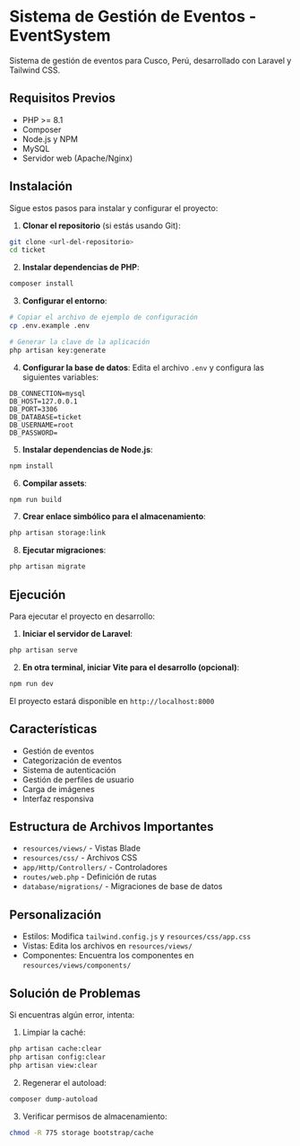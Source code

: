 # Sistema de Gestión de Eventos - EventSystem

Sistema de gestión de eventos para Cusco, Perú, desarrollado con Laravel y Tailwind CSS.

## Requisitos Previos

- PHP >= 8.1
- Composer
- Node.js y NPM
- MySQL
- Servidor web (Apache/Nginx)

## Instalación

Sigue estos pasos para instalar y configurar el proyecto:

1. **Clonar el repositorio** (si estás usando Git):
```bash
git clone <url-del-repositorio>
cd ticket
```

2. **Instalar dependencias de PHP**:
```bash
composer install
```

3. **Configurar el entorno**:
```bash
# Copiar el archivo de ejemplo de configuración
cp .env.example .env

# Generar la clave de la aplicación
php artisan key:generate
```

4. **Configurar la base de datos**:
Edita el archivo `.env` y configura las siguientes variables:
```
DB_CONNECTION=mysql
DB_HOST=127.0.0.1
DB_PORT=3306
DB_DATABASE=ticket
DB_USERNAME=root
DB_PASSWORD=
```

5. **Instalar dependencias de Node.js**:
```bash
npm install
```

6. **Compilar assets**:
```bash
npm run build
```

7. **Crear enlace simbólico para el almacenamiento**:
```bash
php artisan storage:link
```

8. **Ejecutar migraciones**:
```bash
php artisan migrate
```

## Ejecución

Para ejecutar el proyecto en desarrollo:

1. **Iniciar el servidor de Laravel**:
```bash
php artisan serve
```

2. **En otra terminal, iniciar Vite para el desarrollo (opcional)**:
```bash
npm run dev
```

El proyecto estará disponible en `http://localhost:8000`

## Características

- Gestión de eventos
- Categorización de eventos
- Sistema de autenticación
- Gestión de perfiles de usuario
- Carga de imágenes
- Interfaz responsiva

## Estructura de Archivos Importantes

- `resources/views/` - Vistas Blade
- `resources/css/` - Archivos CSS
- `app/Http/Controllers/` - Controladores
- `routes/web.php` - Definición de rutas
- `database/migrations/` - Migraciones de base de datos

## Personalización

- Estilos: Modifica `tailwind.config.js` y `resources/css/app.css`
- Vistas: Edita los archivos en `resources/views/`
- Componentes: Encuentra los componentes en `resources/views/components/`

## Solución de Problemas

Si encuentras algún error, intenta:

1. Limpiar la caché:
```bash
php artisan cache:clear
php artisan config:clear
php artisan view:clear
```

2. Regenerar el autoload:
```bash
composer dump-autoload
```

3. Verificar permisos de almacenamiento:
```bash
chmod -R 775 storage bootstrap/cache
```

